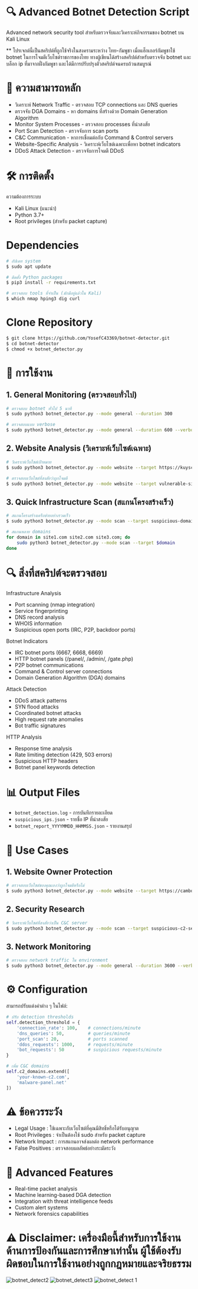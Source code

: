 #  🔍 Advanced Botnet Detection Script
Advanced network security tool สำหรับตรวจจับและวิเคราะห์กิจกรรมของ botnet บน Kali Linux

** โปรเจกต์นี้เป็นสคริปต์ที่ถูกใช้จริงในสงครามระหว่าง ไทย-กัมพูชา เมื่อแฮ็กเกอร์กัมพูชาใช้ botnet ในการโจมตีเว็บไซต์ราชการของไทย ทางผู้เขียนได้สร้างสคริปต์สำหรับตรวจจับ botnet และบล็อก ip ที่มาจากฝั่งกัมพูขา และได้มีการปรับปรุงตัวสคริปต์จนครบถ้วนสมบูรณ์

# 🎯 ความสามารถหลัก
- วิเคราะห์ Network Traffic - ตรวจสอบ TCP connections และ DNS queries
- ตรวจจับ DGA Domains - หา domains ที่สร้างด้วย Domain Generation Algorithm
- Monitor System Processes - ตรวจสอบ processes ที่น่าสงสัย
- Port Scan Detection - ตรวจจับการ scan ports
- C&C Communication - หาการเชื่อมต่อกับ Command & Control servers
- Website-Specific Analysis - วิเคราะห์เว็บไซต์เฉพาะเพื่อหา botnet indicators
- DDoS Attack Detection - ตรวจจับการโจมตี DDoS

# 🛠️ การติดตั้ง
ความต้องการระบบ
- Kali Linux (แนะนำ)
- Python 3.7+
- Root privileges (สำหรับ packet capture)

# Dependencies
```bash
# อัปเดท system
$ sudo apt update

# ติดตั้ง Python packages
$ pip3 install -r requirements.txt

# ตรวจสอบ tools ที่จำเป็น (มักมีอยู่แล้วใน Kali)
$ which nmap hping3 dig curl
```
# Clone Repository

```bash
$ git clone https://github.com/YosefC43369/botnet-detector.git
$ cd botnet-detector
$ chmod +x botnet_detector.py
```

# 🚀 การใช้งาน

## 1. General Monitoring (ตรวจสอบทั่วไป)

```bash
# ตรวจสอบ botnet ทั่วไป 5 นาที
$ sudo python3 botnet_detector.py --mode general --duration 300

# ตรวจสอบแบบ verbose
$ sudo python3 botnet_detector.py --mode general --duration 600 --verbose
```

## 2. Website Analysis (วิเคราะห์เว็บไซต์เฉพาะ)

```bash
# วิเคราะห์เว็บไซต์เป้าหมาย
$ sudo python3 botnet_detector.py --mode website --target https://kuyscambodia.com --duration 600

# ตรวจสอบเว็บไซต์ที่สงสัยว่าถูกโจมตี
$ sudo python3 botnet_detector.py --mode website --target vulnerable-site.com --duration 900
```

## 3. Quick Infrastructure Scan (สแกนโครงสร้างเร็ว)

```bash
# สแกนโครงสร้างเครือข่ายอย่างรวดเร็ว
$ sudo python3 botnet_detector.py --mode scan --target suspicious-domain.com

# สแกนหลาย domains
for domain in site1.com site2.com site3.com; do
    sudo python3 botnet_detector.py --mode scan --target $domain
done
```

# 🔍 สิ่งที่สคริปต์จะตรวจสอบ

Infrastructure Analysis

- Port scanning (nmap integration)
- Service fingerprinting
- DNS record analysis
- WHOIS information
- Suspicious open ports (IRC, P2P, backdoor ports)

Botnet Indicators

- IRC botnet ports (6667, 6668, 6669)
- HTTP botnet panels (/panel/, /admin/, /gate.php)
- P2P botnet communications
- Command & Control server connections
- Domain Generation Algorithm (DGA) domains

Attack Detection

- DDoS attack patterns
- SYN flood attacks
- Coordinated botnet attacks
- High request rate anomalies
- Bot traffic signatures

HTTP Analysis

- Response time analysis
- Rate limiting detection (429, 503 errors)
- Suspicious HTTP headers
- Botnet panel keywords detection

# 📊 Output Files

- `botnet_detection.log` - การบันทึกรายละเอียด
- `suspicious_ips.json` - รายชื่อ IP ที่น่าสงสัย
- `botnet_report_YYYYMMDD_HHMMSS.json` - รายงานสรุป

# 🎯 Use Cases

## 1. Website Owner Protection

```bash
# ตรวจสอบเว็บไซต์ของคุณเองว่าถูกโจมตีหรือไม่
$ sudo python3 botnet_detector.py --mode website --target https://cambodiahuakuy.com --duration 1800
```

## 2. Security Research

```bash
# วิเคราะห์เว็บไซต์ที่สงสัยว่าเป็น C&C server
$ sudo python3 botnet_detector.py --mode scan --target suspicious-c2-server.com
```

## 3. Network Monitoring

```bash
# ตรวจสอบ network traffic ใน environment
$ sudo python3 botnet_detector.py --mode general --duration 3600 --verbose
```

# ⚙️ Configuration

สามารถปรับแต่งค่าต่าง ๆ ในไฟล์:

```python
# ปรับ detection thresholds
self.detection_threshold = {
    'connection_rate': 100,    # connections/minute
    'dns_queries': 50,         # queries/minute  
    'port_scan': 20,           # ports scanned
    'ddos_requests': 1000,     # requests/minute
    'bot_requests': 50         # suspicious requests/minute
}

# เพิ่ม C&C domains
self.c2_domains.extend([
    'your-known-c2.com',
    'malware-panel.net'
])
```

# ⚠️ ข้อควรระวัง

- Legal Usage : ใช้เฉพาะกับเว็บไซต์ที่คุณมีสิทธิ์หรือได้รับอนุญาต
- Root Privileges : จำเป็นต้องใช้ sudo สำหรับ packet capture
- Network Impact : การสแกนอาจส่งผลต่อ network performance
- False Positives : ตรวจสอบผลลัพธ์อย่างระมัดระวัง

# 🔧 Advanced Features

- Real-time packet analysis
- Machine learning-based DGA detection
- Integration with threat intelligence feeds
- Custom alert systems
- Network forensics capabilities

# ⚠️ Disclaimer: เครื่องมือนี้สำหรับการใช้งานด้านการป้องกันและการศึกษาเท่านั้น ผู้ใช้ต้องรับผิดชอบในการใช้งานอย่างถูกกฎหมายและจริยธรรม

![botnet_detect2](https://github.com/user-attachments/assets/860dd1a3-48d7-4ca9-81e1-8a9f2635b443)
![botnet_detect3](https://github.com/user-attachments/assets/3d09dd1e-6047-4af6-9634-32f67782d4bd)
![botnet_detect 1](https://github.com/user-attachments/assets/c4c4abf2-51ce-4fff-a9fe-bdb28c07373d)
